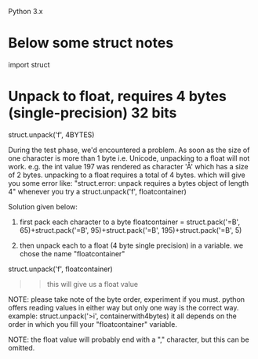 Python 3.x

# Below some struct notes
import struct 

# Unpack to float, requires 4 bytes (single-precision) 32 bits
struct.unpack('f', 4BYTES)


During the test phase, we'd encountered a problem.
As soon as the size of one character is more than 1 byte i.e. Unicode, unpacking
to a float will not work. e.g. the int value 197 was rendered as character 'Å' which
has a size of 2 bytes. unpacking to a float requires a total of 4 bytes.
which will give you some error like: "struct.error: unpack requires a bytes object of length 4"
whenever you try a struct.unpack('f', floatcontainer)

Solution given below:

1. first pack each character to a byte
floatcontainer = struct.pack('=B', 65)+struct.pack('=B', 95)+struct.pack('=B', 195)+struct.pack('=B', 5)

2. then unpack each to a float (4 byte single precision) in a variable.
we chose the name "floatcontainer"

struct.unpack('f', floatcontainer)

>> this will give us a float value

NOTE: please take note of the byte order, experiment if you must. python offers reading
values in either way but only one way is the correct way.
example: struct.unpack('>i', containerwith4bytes)
it all depends on the order in which you fill your "floatcontainer" variable.

NOTE: the float value will probably end with a "," character, but this can be omitted.
